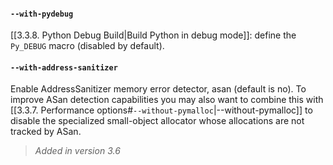 #### `--with-pydebug`
[[3.3.8. Python Debug Build|Build Python in debug mode]]: define the `Py_DEBUG` macro (disabled by default).
#### `--with-address-sanitizer`
Enable AddressSanitizer memory error detector, asan (default is no). To improve ASan detection capabilities you may also want to combine this with [[3.3.7. Performance options#`--without-pymalloc`|--without-pymalloc]] to disable the specialized small-object allocator whose allocations are not tracked by ASan.
> *Added in version 3.6*